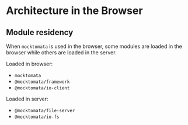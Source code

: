 # Architecture in the Browser

## Module residency

When `mocktomata` is used in the browser,
some modules are loaded in the browser while others are loaded in the server.

Loaded in browser:
- `mocktomata`
- `@mocktomata/framework`
- `@mocktomata/io-client`

Loaded in server:
- `@mocktomata/file-server`
- `@mocktomata/io-fs`
